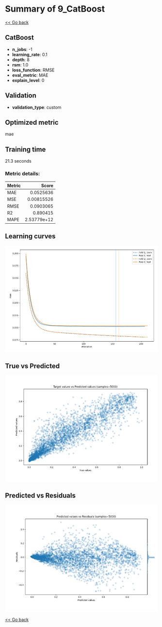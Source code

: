 # Summary of 9_CatBoost

[<< Go back](../README.md)


## CatBoost
- **n_jobs**: -1
- **learning_rate**: 0.1
- **depth**: 8
- **rsm**: 1.0
- **loss_function**: RMSE
- **eval_metric**: MAE
- **explain_level**: 0

## Validation
 - **validation_type**: custom

## Optimized metric
mae

## Training time

21.3 seconds

### Metric details:
| Metric   |       Score |
|:---------|------------:|
| MAE      | 0.0525636   |
| MSE      | 0.00815526  |
| RMSE     | 0.0903065   |
| R2       | 0.890415    |
| MAPE     | 2.53779e+12 |



## Learning curves
![Learning curves](learning_curves.png)
## True vs Predicted

![True vs Predicted](true_vs_predicted.png)


## Predicted vs Residuals

![Predicted vs Residuals](predicted_vs_residuals.png)



[<< Go back](../README.md)
